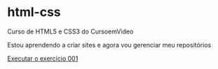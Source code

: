# html-css
 Curso de HTML5 e CSS3 do CursoemVideo

 Estou aprendendo a criar sites e agora vou gerenciar meu repositórios

 <a href="https://lucasserdev.github.ip/html-css/exercicios/ex001/index.html">Executar o exercício 001</a>
